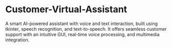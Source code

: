 # Customer-Virtual-Assistant
A smart AI-powered assistant with voice and text interaction, built using tkinter, speech recognition, and text-to-speech. It offers seamless customer support with an intuitive GUI, real-time voice processing, and multimedia integration.
